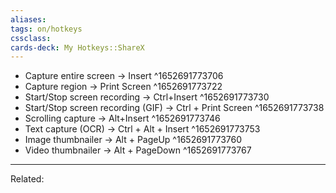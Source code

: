 ```yaml
---
aliases:
tags: on/hotkeys 
cssclass:
cards-deck: My Hotkeys::ShareX
---
```


-   Capture entire screen → Insert ^1652691773706
-   Capture region → Print Screen ^1652691773722
-   Start/Stop screen recording → Ctrl+Insert ^1652691773730
-   Start/Stop screen recording (GIF) → Ctrl + Print Screen ^1652691773738
-   Scrolling capture → Alt+Insert ^1652691773746
-   Text capture (OCR) → Ctrl + Alt + Insert ^1652691773753
-   Image thumbnailer → Alt + PageUp ^1652691773760
-   Video thumbnailer → Alt + PageDown ^1652691773767

---
Related:



